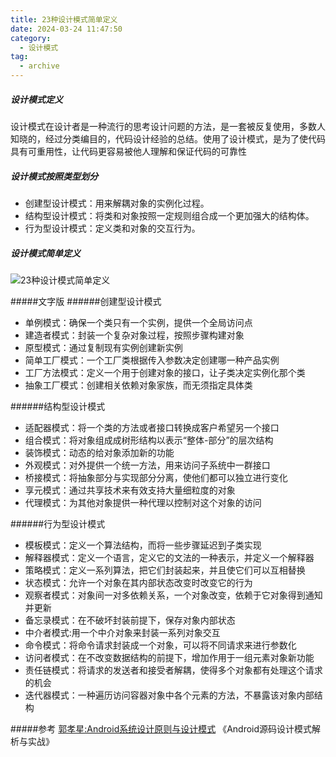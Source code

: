 ```yaml
---
title: 23种设计模式简单定义
date: 2024-03-24 11:47:50
category:
  - 设计模式
tag:
  - archive
---
```

##### 设计模式定义
设计模式在设计者是一种流行的思考设计问题的方法，是一套被反复使用，多数人知晓的，经过分类编目的，代码设计经验的总结。使用了设计模式，是为了使代码具有可重用性，让代码更容易被他人理解和保证代码的可靠性

##### 设计模式按照类型划分
* 创建型设计模式：用来解耦对象的实例化过程。
* 结构型设计模式：将类和对象按照一定规则组合成一个更加强大的结构体。
* 行为型设计模式：定义类和对象的交互行为。
##### 设计模式简单定义
![23种设计模式简单定义](https://upload-images.jianshu.io/upload_images/5526061-b5f70dccce19de51.png?imageMogr2/auto-orient/strip%7CimageView2/2/w/1240)

#####文字版
######创建型设计模式
* 单例模式：确保一个类只有一个实例，提供一个全局访问点
* 建造者模式：封装一个复杂对象过程，按照步骤构建对象
* 原型模式：通过复制现有实例创建新实例
* 简单工厂模式：一个工厂类根据传入参数决定创建哪一种产品实例
* 工厂方法模式：定义一个用于创建对象的接口，让子类决定实例化那个类
* 抽象工厂模式：创建相关依赖对象家族，而无须指定具体类

######结构型设计模式

* 适配器模式：将一个类的方法或者接口转换成客户希望另一个接口
* 组合模式：将对象组成成树形结构以表示“整体-部分”的层次结构
* 装饰模式：动态的给对象添加新的功能
* 外观模式：对外提供一个统一方法，用来访问子系统中一群接口
* 桥接模式：将抽象部分与实现部分分离，使他们都可以独立进行变化
* 享元模式：通过共享技术来有效支持大量细粒度的对象
* 代理模式：为其他对象提供一种代理以控制对这个对象的访问

######行为型设计模式	

* 模板模式：定义一个算法结构，而将一些步骤延迟到子类实现
* 解释器模式：定义一个语言，定义它的文法的一种表示，并定义一个解释器
* 策略模式：定义一系列算法，把它们封装起来，并且使它们可以互相替换
* 状态模式：允许一个对象在其内部状态改变时改变它的行为
* 观察者模式：对象间一对多依赖关系，一个对象改变，依赖于它对象得到通知并更新
* 备忘录模式：在不破坏封装前提下，保存对象内部状态
* 中介者模式:用一个中介对象来封装一系列对象交互
* 命令模式：将命令请求封装成一个对象，可以将不同请求来进行参数化
* 访问者模式：在不改变数据结构的前提下，增加作用于一组元素对象新功能
* 责任链模式：将请求的发送者和接受者解耦，使得多个对象都有处理这个请求的机会
* 迭代器模式：一种遍历访问容器对象中各个元素的方法，不暴露该对象内部结构

#####参考
[郭孝星:Android系统设计原则与设计模式](https://github.com/BeesAndroid/BeesAndroid/blob/master/doc/Android系统设计原则与设计模式.md)
《Android源码设计模式解析与实战》
